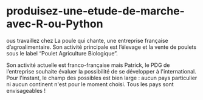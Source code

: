 # produisez-une-etude-de-marche-avec-R-ou-Python
ous travaillez chez La poule qui chante, une entreprise française d’agroalimentaire. Son activité principale est l’élevage et la vente de poulets sous le label “Poulet Agriculture Biologique”. 

 

Son activité actuelle est franco-française mais Patrick, le PDG de l’entreprise souhaite évaluer la possibilité de se développer à l'international. Pour l'instant, le champ des possibles est bien large : aucun pays particulier ni aucun continent n'est pour le moment choisi. Tous les pays sont envisageables !
